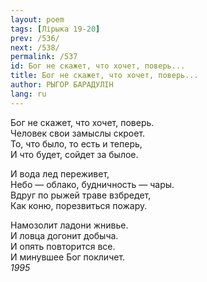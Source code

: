 ```yaml
---
layout: poem
tags: [Лірыка 19-20]
prev: /536/
next: /538/
permalink: /537
id: Бог не скажет, что хочет, поверь...
title: Бог не скажет, что хочет, поверь...
author: РЫГОР БАРАДУЛІН
lang: ru
---
```



Бог не скажет, что хочет, поверь.  
Человек свои замыслы скроет.  
То, что было, то есть и теперь,  
И что будет, сойдет за былое.  

И вода лед переживет,  
Небо — облако, будничность — чары.  
Вдруг по рыжей траве взбредет,  
Как коню, порезвиться пожару.  

Намозолит ладони жнивье.  
И ловца догонит добыча.  
И опять повторится все.  
И минувшее Бог покличет.  
*1995*  
